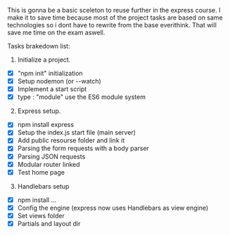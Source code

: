 This is gonna be a basic sceleton to reuse further in the express course. I make it to save time because most of the project tasks are based on same technologies so i dont have to rewrite from the base everithink. That will save me time on the exam aswell.

Tasks brakedown list:

1. Initialize a project.
- [x] "npm init" initialization
- [x] Setup nodemon (or --watch)
- [x] Implement a start script
- [x] type : "module" use the ES6 module system
2. Express setup.
- [x] npm install express
- [x] Setup the index.js start file (main server)
- [x] Add public resourse folder and link it
- [x] Parsing the form requests with a body parser
- [x] Parsing JSON requests
- [x] Modular router linked
- [x] Test home page
3. Handlebars setup
- [x] npm install ...
- [x] Config the engine (express now uses Handlebars as view engine)
- [x] Set views folder
- [x] Partials and layout dir 
